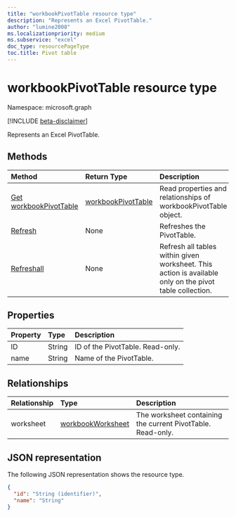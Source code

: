 ```yaml
---
title: "workbookPivotTable resource type"
description: "Represents an Excel PivotTable."
author: "lumine2008"
ms.localizationpriority: medium
ms.subservice: "excel"
doc_type: resourcePageType
toc.title: Pivot table
---
```


# workbookPivotTable resource type

Namespace: microsoft.graph

[!INCLUDE [beta-disclaimer](../../includes/beta-disclaimer.md)]

Represents an Excel PivotTable.

## Methods

| Method		   | Return Type	|Description|
|:---------------|:--------|:----------|
|[Get workbookPivotTable](../api/workbookpivottable-get.md) | [workbookPivotTable](workbookpivottable.md) |Read properties and relationships of workbookPivotTable object.|
|[Refresh](../api/workbookpivottable-refresh.md)|None|Refreshes the PivotTable.	|
|[Refreshall](../api/workbookpivottable-refreshall.md)|None|Refresh all tables within given worksheet. This action is available only on the pivot table collection.|

## Properties
| Property	   | Type	|Description|
|:---------------|:--------|:----------|
|ID|String| ID of the PivotTable.	Read-only.|
|name|String|Name of the PivotTable.	|

## Relationships
| Relationship | Type	|Description|
|:---------------|:--------|:----------|
|worksheet|[workbookWorksheet](workbookworksheet.md)| The worksheet containing the current PivotTable. Read-only.	|

## JSON representation
The following JSON representation shows the resource type.

<!-- {
  "blockType": "resource",
  "baseType": "microsoft.graph.entity",
  "optionalProperties": [

  ],
  "@odata.type": "microsoft.graph.workbookPivotTable"
}-->

```json
{
  "id": "String (identifier)",
  "name": "String"
}

```


